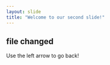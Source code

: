 ```yaml
---
layout: slide
title: "Welcome to our second slide!"
---
```

## file changed
Use the left arrow to go back!
